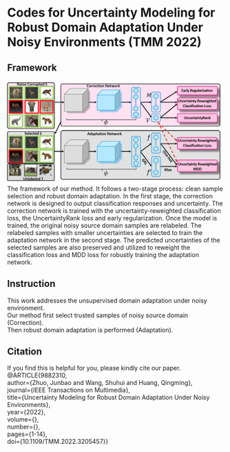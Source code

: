 # Codes for Uncertainty Modeling for Robust Domain Adaptation Under Noisy Environments (TMM 2022)

## Framework
![framework4.jpg](https://github.com/junbaoZHUO/UncertaintyRank/blob/master/framework4.png)
The framework of our method. It follows a two-stage process: clean sample selection and robust domain adaptation. In the first stage, the correction network is designed to output classification responses and uncertainty. The correction network is trained with the uncertainty-reweighted classification loss, the UncertaintyRank loss and early regularization. Once the model is trained, the original noisy source domain samples are relabeled. The relabeled samples with smaller uncertainties are selected to train the adaptation network in the second stage. The predicted uncertainties of the selected samples are also preserved and utilized to reweight the classification loss and MDD loss for robustly training the adaptation network.</br>

## Instruction
This work addresses the unsupervised domain adaptation under noisy environment.</br>
Our method first select trusted samples of noisy source domain (Correction).</br>
Then robust domain adaptation is performed (Adaptation).</br>

## Citation
If you find this is helpful for you, please kindly cite our paper.</br>
@ARTICLE{9882310,</br>
  author={Zhuo, Junbao and Wang, Shuhui and Huang, Qingming},</br>
  journal={IEEE Transactions on Multimedia}, </br>
  title={Uncertainty Modeling for Robust Domain Adaptation Under Noisy Environments}, </br>
  year={2022},</br>
  volume={},</br>
  number={},</br>
  pages={1-14},</br>
  doi={10.1109/TMM.2022.3205457}}</br>
